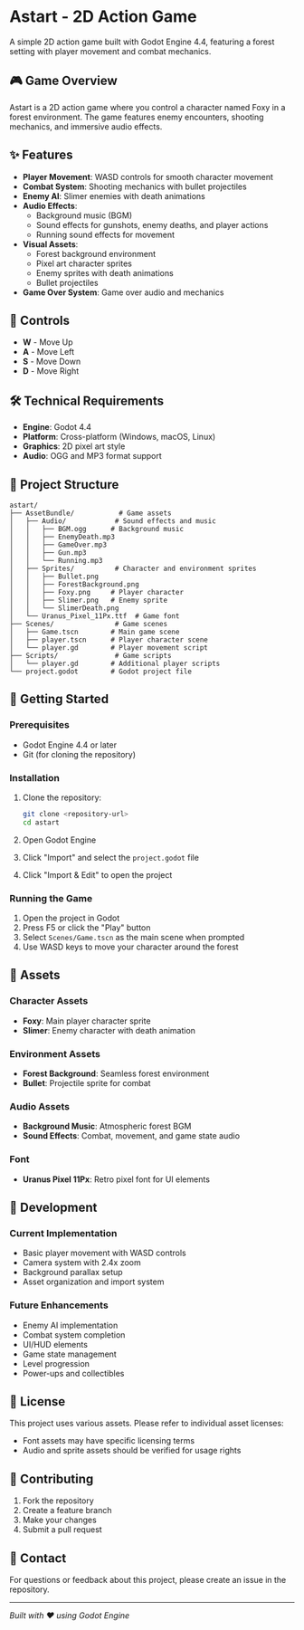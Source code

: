 # Astart - 2D Action Game

A simple 2D action game built with Godot Engine 4.4, featuring a forest setting with player movement and combat mechanics.

## 🎮 Game Overview

Astart is a 2D action game where you control a character named Foxy in a forest environment. The game features enemy encounters, shooting mechanics, and immersive audio effects.

## ✨ Features

- **Player Movement**: WASD controls for smooth character movement
- **Combat System**: Shooting mechanics with bullet projectiles
- **Enemy AI**: Slimer enemies with death animations
- **Audio Effects**: 
  - Background music (BGM)
  - Sound effects for gunshots, enemy deaths, and player actions
  - Running sound effects for movement
- **Visual Assets**: 
  - Forest background environment
  - Pixel art character sprites
  - Enemy sprites with death animations
  - Bullet projectiles
- **Game Over System**: Game over audio and mechanics

## 🎯 Controls

- **W** - Move Up
- **A** - Move Left  
- **S** - Move Down
- **D** - Move Right

## 🛠️ Technical Requirements

- **Engine**: Godot 4.4
- **Platform**: Cross-platform (Windows, macOS, Linux)
- **Graphics**: 2D pixel art style
- **Audio**: OGG and MP3 format support

## 📁 Project Structure

```
astart/
├── AssetBundle/           # Game assets
│   ├── Audio/            # Sound effects and music
│   │   ├── BGM.ogg      # Background music
│   │   ├── EnemyDeath.mp3
│   │   ├── GameOver.mp3
│   │   ├── Gun.mp3
│   │   └── Running.mp3
│   ├── Sprites/          # Character and environment sprites
│   │   ├── Bullet.png
│   │   ├── ForestBackground.png
│   │   ├── Foxy.png     # Player character
│   │   ├── Slimer.png   # Enemy sprite
│   │   └── SlimerDeath.png
│   └── Uranus_Pixel_11Px.ttf  # Game font
├── Scenes/               # Game scenes
│   ├── Game.tscn        # Main game scene
│   ├── player.tscn      # Player character scene
│   └── player.gd        # Player movement script
├── Scripts/              # Game scripts
│   └── player.gd        # Additional player scripts
└── project.godot        # Godot project file
```

## 🚀 Getting Started

### Prerequisites

- Godot Engine 4.4 or later
- Git (for cloning the repository)

### Installation

1. Clone the repository:
   ```bash
   git clone <repository-url>
   cd astart
   ```

2. Open Godot Engine

3. Click "Import" and select the `project.godot` file

4. Click "Import & Edit" to open the project

### Running the Game

1. Open the project in Godot
2. Press F5 or click the "Play" button
3. Select `Scenes/Game.tscn` as the main scene when prompted
4. Use WASD keys to move your character around the forest

## 🎨 Assets

### Character Assets
- **Foxy**: Main player character sprite
- **Slimer**: Enemy character with death animation

### Environment Assets
- **Forest Background**: Seamless forest environment
- **Bullet**: Projectile sprite for combat

### Audio Assets
- **Background Music**: Atmospheric forest BGM
- **Sound Effects**: Combat, movement, and game state audio

### Font
- **Uranus Pixel 11Px**: Retro pixel font for UI elements

## 🔧 Development

### Current Implementation
- Basic player movement with WASD controls
- Camera system with 2.4x zoom
- Background parallax setup
- Asset organization and import system

### Future Enhancements
- Enemy AI implementation
- Combat system completion
- UI/HUD elements
- Game state management
- Level progression
- Power-ups and collectibles

## 📝 License

This project uses various assets. Please refer to individual asset licenses:
- Font assets may have specific licensing terms
- Audio and sprite assets should be verified for usage rights

## 🤝 Contributing

1. Fork the repository
2. Create a feature branch
3. Make your changes
4. Submit a pull request

## 📧 Contact

For questions or feedback about this project, please create an issue in the repository.

---

*Built with ❤️ using Godot Engine* 
